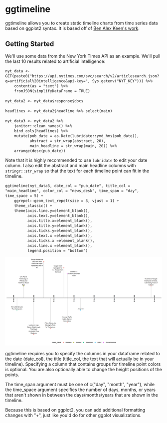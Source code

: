 # ggtimeline

ggtimeline allows you to create static timeline charts from time series data based on ggplot2 syntax. It is based off of [Ben Alex Keen's work](https://benalexkeen.com/creating-a-timeline-graphic-using-r-and-ggplot2/). 

## Getting Started

We'll use some data from the New York Times API as an example. We'll pull the last 10 results related to artificial intelligence:
```
nyt_data <- GET(paste0("https://api.nytimes.com/svc/search/v2/articlesearch.json?q=artificial%20intelligence&api-key=", Sys.getenv("NYT_KEY"))) %>%
    content(as = "text") %>%
    fromJSON(simplifyDataFrame = TRUE)

nyt_data2 <- nyt_data$response$docs

headlines <- nyt_data2$headline %>% select(main)
    
nyt_data3 <- nyt_data2 %>% 
    janitor::clean_names() %>% 
    bind_cols(headlines) %>% 
    mutate(pub_date = as.Date(lubridate::ymd_hms(pub_date)),
           abstract = str_wrap(abstract, 20),
           main_headline = str_wrap(main, 20)) %>% 
    arrange(desc(pub_date))
```
Note that it is highly recommended to use `lubridate` to edit your date column. I also edit the abstract and main headline columns with `stringr::str_wrap` so that the text for each timeline point can fit in the timeline.


```
ggtimeline(nyt_data3, date_col = "pub_date", title_col = "main_headline", color_col = "news_desk", time_span = "day", time_space = 5) +
    ggrepel::geom_text_repel(size = 3, vjust = 1) +
    theme_classic() +
    theme(axis.line.y=element_blank(),
          axis.text.y=element_blank(),
          axis.title.x=element_blank(),
          axis.title.y=element_blank(),
          axis.ticks.y=element_blank(),
          axis.text.x =element_blank(),
          axis.ticks.x =element_blank(),
          axis.line.x =element_blank(),
          legend.position = "bottom")
```

![](https://github.com/cgpeltier/ggtimeline/blob/master/images/ggtimeline_ex1.png?raw=true)

ggtimeline requires you to specify the columns in your dataframe related to the date (date_col), the title (title_col, the text that will actually be in your timeline). Specifying a column that contains groups for timeline point colors is optional. You are also optionally able to change the height positions of the points.

The time_span argument must be one of c("day", "month", "year"), while the time_space argument specifies the number of days, months, or years that aren't shown in between the days/months/years that are shown in the timeline. 

Because this is based on ggplot2, you can add additional formatting changes with "+", just like you'd do for other ggplot visualizations.


